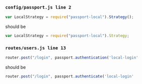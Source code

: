 ### `config/passport.js line 2`

```javascript
var LocalStrategy = require("passport-local").Strategy();
```

should be

```javascript
var LocalStrategy = require("passport-local").Strategy;
```

### `routes/users.js line 13`

```javascript
router.post("/login", passport.authentication('local-login'
```

should be

```javascript
router.post("/login", passport.authenticate('local-login'
```
